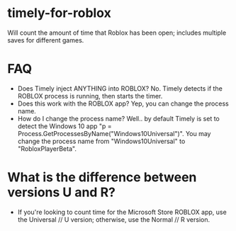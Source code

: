 # timely-for-roblox
Will count the amount of time that Roblox has been open; includes multiple saves for different games.

# FAQ
- Does Timely inject ANYTHING into ROBLOX? No. Timely detects if the ROBLOX process is running, then starts the timer.
- Does this work with the ROBLOX app? Yep, you can change the process name.
- How do I change the process name? Well.. by default Timely is set to detect the Windows 10 app "p = Process.GetProcessesByName("Windows10Universal")". You may change the process name from "Windows10Universal" to "RobloxPlayerBeta".

# What is the difference between versions U and R?
- If you're looking to count time for the Microsoft Store ROBLOX app, use the Universal // U version; otherwise, use the Normal // R version.
